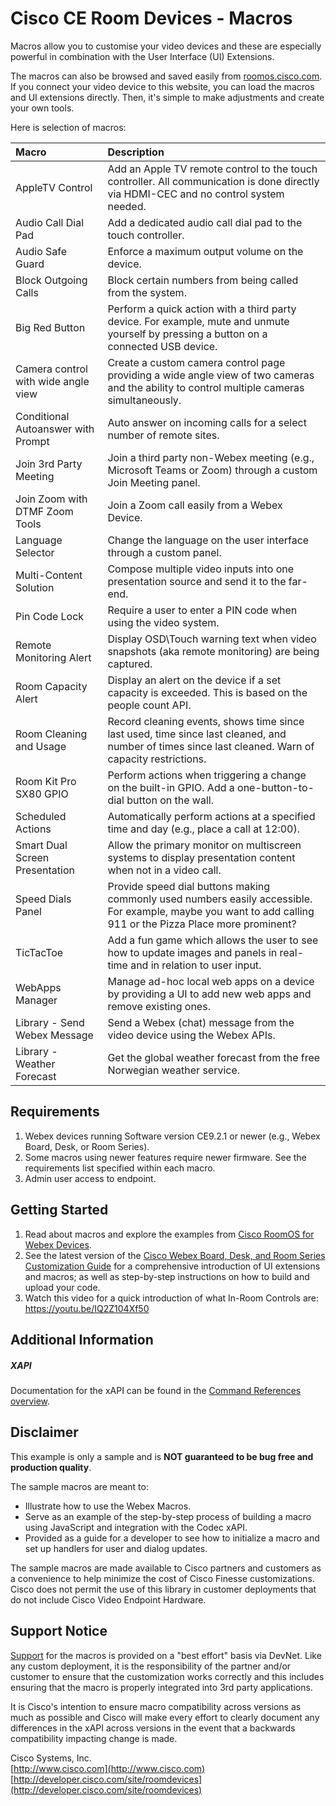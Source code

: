 # Cisco CE Room Devices - Macros

Macros allow you to customise your video devices and these are especially powerful in combination with the User Interface (UI) Extensions.

The macros can also be browsed and saved easily from [roomos.cisco.com](https://roomos.cisco.com). If you connect your video device 
to this website, you can load the macros and UI extensions directly. Then, it's simple to make adjustments and create your own tools.

Here is selection of macros:


| Macro        | Description           |
| :------------------------ |:-------------|
| AppleTV Control      | Add an Apple TV remote control to the touch controller. All communication is done directly via HDMI-CEC and no control system needed.      |
| Audio Call Dial Pad | Add a dedicated audio call dial pad to the touch controller. |
| Audio Safe Guard      | Enforce a maximum output volume on the device.     |
| Block Outgoing Calls | Block certain numbers from being called from the system. |
| Big Red Button | Perform a quick action with a third party device. For example, mute and unmute yourself by pressing a button on a connected USB device. |
| Camera control with wide angle view      | Create a custom camera control page providing a wide angle view of two cameras and the ability to control multiple cameras simultaneously.      |
| Conditional Autoanswer with Prompt      | Auto answer on incoming calls for a select number of remote sites.      |
| Join 3rd Party Meeting | Join a third party non-Webex meeting (e.g., Microsoft Teams or Zoom) through a custom Join Meeting panel. |
| Join Zoom with DTMF Zoom Tools | Join a Zoom call easily from a Webex Device. |
| Language Selector      | Change the language on the user interface through a custom panel. |
| Multi-Content Solution | Compose multiple video inputs into one presentation source and send it to the far-end. |
| Pin Code Lock | Require a user to enter a PIN code when using the video system. |
| Remote Monitoring Alert | Display OSD\Touch warning text when video snapshots (aka remote monitoring) are being captured. |
| Room Capacity Alert | Display an alert on the device if a set capacity is exceeded. This is based on the people count API. |
| Room Cleaning and Usage | Record cleaning events, shows time since last used, time since last cleaned, and number of times since last cleaned. Warn of capacity restrictions. |
| Room Kit Pro SX80 GPIO | Perform actions when triggering a change on the built-in GPIO. Add a one-button-to-dial button on the wall. |
| Scheduled Actions | Automatically perform actions at a specified time and day (e.g., place a call at 12:00). |
| Smart Dual Screen Presentation | Allow the primary monitor on multiscreen systems to display presentation content when not in a video call. |
| Speed Dials Panel | Provide speed dial buttons making commonly used numbers easily accessible. For example, maybe you want to add calling 911 or the Pizza Place more prominent?     |
| TicTacToe      | Add a fun game which allows the user to see how to update images and panels in real-time and in relation to user input.    |
| WebApps Manager  | Manage ad-hoc local web apps on a device by providing a UI to add new web apps and remove existing ones. |
| Library - Send Webex Message | Send a Webex (chat) message from the video device using the Webex APIs. |
| Library - Weather Forecast | Get the global weather forecast from the free Norwegian weather service. |

## Requirements
1. Webex devices running Software version CE9.2.1 or newer (e.g., Webex Board, Desk, or Room Series).
2. Some macros using newer features require newer firmware. See the requirements list specified within each macro.
3. Admin user access to endpoint.

## Getting Started
1. Read about macros and explore the examples from [Cisco RoomOS for Webex Devices](https://roomos.cisco.com). 
2. See the latest version of the [Cisco Webex Board, Desk, and Room Series Customization Guide](https://www.cisco.com/c/en/us/support/collaboration-endpoints/spark-room-kit-series/products-installation-and-configuration-guides-list.html) 
for a comprehensive introduction of UI extensions and macros; as well as step-by-step instructions on how to build and upload your code.
3. Watch this video for a quick introduction of what In-Room Controls are: https://youtu.be/IQ2Z104Xf50

## Additional Information
##### XAPI
Documentation for the xAPI can be found in the [Command References overview](https://www.cisco.com/c/en/us/support/collaboration-endpoints/telepresence-quick-set-series/products-command-reference-list.html).

## Disclaimer
This example is only a sample and is **NOT guaranteed to be bug free and production quality**.

The sample macros are meant to:
- Illustrate how to use the Webex Macros.
- Serve as an example of the step-by-step process of building a macro using JavaScript and integration with the Codec xAPI.
- Provided as a guide for a developer to see how to initialize a macro and set up handlers for user and dialog updates.

The sample macros are made available to Cisco partners and customers as a convenience to help minimize the cost of Cisco Finesse customizations. Cisco does not permit the use of this library in customer deployments that do not include Cisco Video Endpoint Hardware.

## Support Notice
[Support](http://developer.cisco.com/site/devnet/support) for the macros is provided on a "best effort" basis via DevNet. Like any custom deployment, it is the responsibility of the partner and/or customer to ensure that the customization works correctly and this includes ensuring that the macro is properly integrated into 3rd party applications.

It is Cisco's intention to ensure macro compatibility across versions as much as possible and Cisco will make every effort to clearly document any differences in the xAPI across versions in the event that a backwards compatibility impacting change is made.

Cisco Systems, Inc.<br>
[http://www.cisco.com](http://www.cisco.com)<br>
[http://developer.cisco.com/site/roomdevices](http://developer.cisco.com/site/roomdevices)
